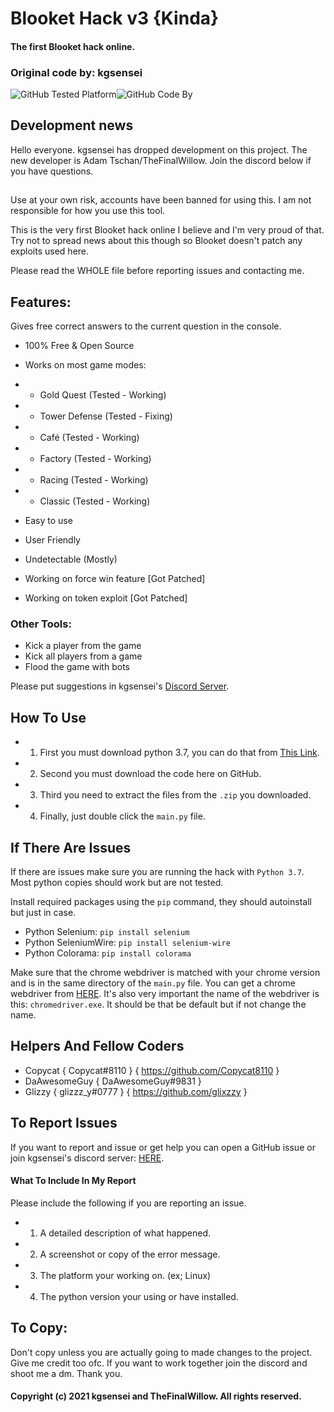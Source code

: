 # Blooket Hack   v3 {Kinda}
#### The first Blooket hack online.
### Original code by: kgsensei

![GitHub Tested Platform](https://img.shields.io/static/v1?label=Tested%20On&message=Windows&color=informational&style=for-the-badge)![GitHub Code By](https://img.shields.io/static/v1?label=Code%20By:&message=kgsensei%20and%20TheFinalWillow&color=informational&style=for-the-badge)
## Development news
Hello everyone. kgsensei has dropped development on this project. The new developer is Adam Tschan/TheFinalWillow. Join the discord below if you have questions.

##

Use at your own risk, accounts have been banned for using this. I am not responsible for how you use this tool.

This is the very first Blooket hack online I believe and I'm very proud of that. Try not to spread news about this though so Blooket doesn't patch any exploits used here.

Please read the WHOLE file before reporting issues and contacting me.

## Features:
Gives free correct answers to the current question in the console.
- 100% Free & Open Source
- Works on most game modes:
- - Gold Quest          (Tested - Working)
- - Tower Defense       (Tested - Fixing)
- - Café                (Tested - Working)
- - Factory             (Tested - Working)
- - Racing              (Tested - Working)
- - Classic             (Tested - Working)
- Easy to use
- User Friendly
- Undetectable (Mostly)

- Working on force win feature \[Got Patched\]
- Working on token exploit \[Got Patched\]

### Other Tools:
- Kick a player from the game
- Kick all players from a game
- Flood the game with bots

Please put suggestions in kgsensei's [Discord Server](https://discord.gg/s3QhtYJ5qH).

## How To Use
- 1. First you must download python 3.7, you can do that from [This Link](https://www.python.org/downloads/release/python-377/).
- 2. Second you must download the code here on GitHub.
- 3. Third you need to extract the files from the `.zip` you downloaded.
- 4. Finally, just double click the `main.py` file.

## If There Are Issues
If there are issues make sure you are running the hack with `Python 3.7`. Most python copies should work but are not tested.

Install required packages using the `pip` command, they should autoinstall but just in case.
- Python Selenium: `pip install selenium`
- Python SeleniumWire: `pip install selenium-wire`
- Python Colorama: `pip install colorama`

Make sure that the chrome webdriver is matched with your chrome version and is in the same directory of the `main.py` file.
You can get a chrome webdriver from [HERE](https://chromedriver.chromium.org/).
It's also very important the name of the webdriver is this: `chromedriver.exe`. It should be that be default but if not change the name.

## Helpers And Fellow Coders
- Copycat { Copycat#8110 } { https://github.com/Copycat8110 }
- DaAwesomeGuy { DaAwesomeGuy#9831 }
- Glizzy { glizzz_y#0777 } { https://github.com/glixzzy }

## To Report Issues
If you want to report and issue or get help you can open a GitHub issue or join kgsensei's discord server: [HERE](https://discord.gg/s3QhtYJ5qH).

#### What To Include In My Report
Please include the following if you are reporting an issue.
- 1. A detailed description of what happened.
- 2. A screenshot or copy of the error message.
- 3. The platform your working on. (ex; Linux)
- 4. The python version your using or have installed.

## To Copy:
Don't copy unless you are actually going to made changes to the project. Give me credit too ofc.
If you want to work together join the discord and shoot me a dm. Thank you.

#### Copyright (c) 2021 kgsensei and TheFinalWillow. All rights reserved.
